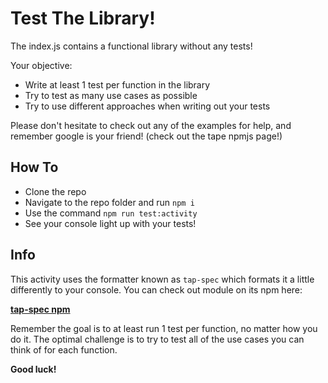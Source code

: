 # Test The Library!

The index.js contains a functional library without any tests!

Your objective:

- Write at least 1 test per function in the library
- Try to test as many use cases as possible
- Try to use different approaches when writing out your tests

Please don't hesitate to check out any of the examples for help, and remember google is your friend! (check out the tape npmjs page!)

## How To

- Clone the repo
- Navigate to the repo folder and run `npm i`
- Use the command `npm run test:activity`
- See your console light up with your tests!

## Info

This activity uses the formatter known as `tap-spec` which formats it a little differently to your console. You can check out module on its npm here:

**[tap-spec npm](https://www.npmjs.com/package/tap-spec)**

Remember the goal is to at least run 1 test per function, no matter how you do it. The optimal challenge is to try to test all of the use cases you can think of for each function.

**Good luck!**
